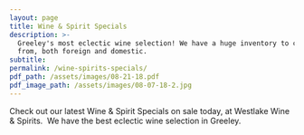 ```yaml
---
layout: page
title: Wine & Spirit Specials
description: >-
  Greeley's most eclectic wine selection! We have a huge inventory to choose
  from, both foreign and domestic.
subtitle:
permalink: /wine-spirits-specials/
pdf_path: /assets/images/08-21-18.pdf
pdf_image_path: /assets/images/08-07-18-2.jpg
---
```


Check out our latest Wine & Spirit Specials on sale today, at Westlake Wine & Spirits.  We have the best eclectic wine selection in Greeley.